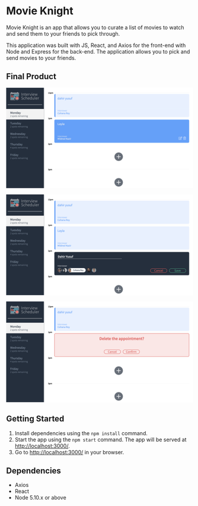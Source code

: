 # Movie Knight

Movie Knight is an app that allows you to curate a list of movies to watch and send them to your friends to pick through.

This application was built with JS, React, and Axios for the front-end with Node and Express for the back-end. The application allows you to pick and send movies to your friends.

## Final Product

!["Screenshot of main page of app"](https://github.com/dahiryusuf/scheduler/blob/master/docs/main-page.png?raw=true)


!["Screenshot of creating a new appointment"](https://github.com/dahiryusuf/scheduler/blob/master/docs/new-appointment.png?raw=true)


!["Screenshot of deleting a appointment"](https://github.com/dahiryusuf/scheduler/blob/master/docs/delete-appointment.png?raw=true)

## Getting Started

1. Install dependencies using the `npm install` command.
2. Start the app using the `npm start` command. The app will be served at <http://localhost:3000/>.
3. Go to <http://localhost:3000/> in your browser.

## Dependencies

- Axios
- React
- Node 5.10.x or above
